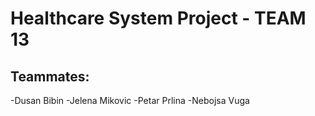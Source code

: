 # Healthcare System Project - TEAM 13

## Teammates:
  -Dusan Bibin
  -Jelena Mikovic
  -Petar Prlina
  -Nebojsa Vuga
